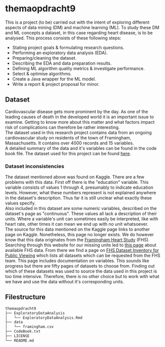 # themaopdracht9

This is a project (to be) carried out with the intent of exploring different aspects of data mining (DM) and machine learning (ML).
To study these DM and ML concepts a dataset, in this case regarding heart disease, is to be analysed. This process consists of these following steps:
- Stating project goals & formulating research questions.
- Performing an exploratory data analysis (EDA).
- Preparing/cleaning the dataset.
- Describing the EDA and data preparation results.
- Defining ML algorithm quality metrics & investigate performance.
- Select & optimise algorithms.
- Create a Java wrapper for the ML model. 
- Write a report & project proposal for minor.

## Dataset

Cardiovascular disease gets more prominent by the day. As one of the leading causes of death in the developed world it is an important issue to examine. Getting to know more about this matter and what factors impact risk of complications can therefore be rather interesting.  
The dataset used in this research project contains data from an ongoing cardiovascular study on residents of the town of Framingham, Massachusetts. It contains over 4000 records and 15 variables.  
A detailed summary of the data and it's variables can be found in the code book file. 
The dataset used for this project can be found [here](https://www.kaggle.com/datasets/dileep070/heart-disease-prediction-using-logistic-regression).

### Dataset inconsistencies

The dataset mentioned above was found on Kaggle. There are a few problems with this data. First off there is the "education" variable. This variable consists of values 1 through 4, presumably to indicate education levels. However, what these numbers represent is not explained anywhere in the dataset's description. Thus far it is still unclear what exactly these values specify.  
Also included in this dataset are some numeric variables, described on the dataset's page as "continuous". These values all lack a description of their units. Where a variable's unit can sometimes easily be interpreted, like with heart rate, other times it can mean we end up with no unit whatsoever.  
The source for this data mentioned on the Kaggle page links to another page on Kaggle. Nonetheless, this page no longer exists. We do however know that this data originates from the [Framingham Heart Study](https://www.framinghamheartstudy.org/) (FHS). Searching through this website for our missing units led to [this page](https://www.framinghamheartstudy.org/fhs-for-researchers/data-available-overview/) about available FHS data. From there we find a page on [FHS Dataset Inventory for Public Viewing](https://wwwapp.bumc.bu.edu/FHSresapp/Public/DataSetList) which lists all datasets which can be requested from the FHS team. This page includes documentation on variables. This sounds like progress but there are fifty pages of datasets to choose from. Finding out which of these datasets was used to source the data used in this project is too time intensive. Therefore, there is no other choice but to work with what we have and use the data without it's corresponding units.

## Filestructure 

```bash
themaopdracht9
├── ExploratoryDataAnalysis
│   └── ExploratoryDataAnalysis.Rmd
├── data
│   └── framingham.csv
├── CodeBook.txt
├── LICENSE
└── README.md
```
